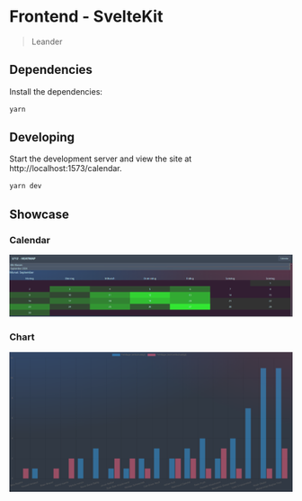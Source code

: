 # Frontend - SvelteKit

> Leander

## Dependencies

Install the dependencies:

```bash
yarn
```

## Developing

Start the development server and view the site at http://localhost:1573/calendar.

```bash
yarn dev
```

## Showcase

### Calendar

![calendar view](./docs/calendar-view.png)

### Chart

![chart view](./docs/chart-view.png)